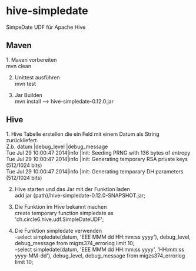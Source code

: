 <h1>hive-simpledate</h1>

SimpeDate UDF für Apache Hive

<h2>Maven</h2>
1. Maven vorbereiten<br>
mvn clean

2. Unittest ausführen<br>
mvn test

3. Jar Builden<br>
mvn install --> hive-simpledate-0.12.0.jar

<h2>Hive</h2>
1. Hive Tabelle erstellen die ein Feld mit einem Datum als String zurückliefert.<br>
Z.b.
datum                   |debug_level |debug_message<br>
Tue Jul 29 10:00:47 2014|info        |Init: Seeding PRNG with 136 bytes of entropy<br>
Tue Jul 29 10:00:47 2014|info        |Init: Generating temporary RSA private keys (512/1024 bits)<br>
Tue Jul 29 10:00:47 2014|info        |Init: Generating temporary DH parameters (512/1024 bits)<br>

2. Hive starten und das Jar mit der Funktion laden<br>
add jar {path}/hive-simpledate-0.12.0-SNAPSHOT.jar;

3. Die Funktion im Hive bekannt machen<br>
create temporary function simpledate as 'ch.circle6.hive.udf.SimpleDateUDF';

4. Die Funktion simpledate verwenden<br>
  -select simpledate(datum, 'EEE MMM dd HH:mm:ss yyyy'), debug_level, debug_message from migzs374_errorlog limit 10;<br>
  -select simpledate(datum, 'EEE MMM dd HH:mm:ss yyyy', 'HH:mm:ss yyyy-MM-dd'), debug_level, debug_message from migzs374_errorlog limit 10;<br>

